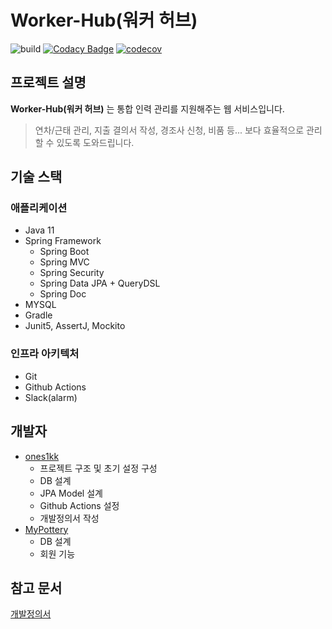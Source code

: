 # Worker-Hub(워커 허브)

![build](https://github.com/worker-hub/worker-hub-backend/actions/workflows/build.yml/badge.svg)
[![Codacy Badge](https://app.codacy.com/project/badge/Grade/08be7e1934a6450594e17c96d95c0c5d)](https://www.codacy.com/gh/worker-hub/worker-hub-backend/dashboard?utm_source=github.com&amp;utm_medium=referral&amp;utm_content=worker-hub/worker-hub-backend&amp;utm_campaign=Badge_Grade)
[![codecov](https://codecov.io/gh/worker-hub/worker-hub-backend/branch/master/graph/badge.svg?token=46LB847FBH)](https://codecov.io/gh/worker-hub/worker-hub-backend)

## 프로젝트 설명
**Worker-Hub(워커 허브)** 는 통합 인력 관리를 지원해주는 웹 서비스입니다.
> 연차/근태 관리, 지출 결의서 작성, 경조사 신청, 비품 등... 보다 효율적으로 관리할 수 있도록 도와드립니다.

## 기술 스택
### 애플리케이션
- Java 11
- Spring Framework
    - Spring Boot
    - Spring MVC
    - Spring Security
    - Spring Data JPA + QueryDSL
    - Spring Doc
- MYSQL
- Gradle
- Junit5, AssertJ, Mockito

### 인프라 아키텍처
- Git
- Github Actions
- Slack(alarm)

## 개발자
- [ones1kk](https://github.com/ones1kk)   
  - 프로젝트 구조 및 초기 설정 구성
  - DB 설계
  - JPA Model 설계
  - Github Actions 설정
  - 개발정의서 작성
- [MyPottery](https://github.com/MyPottery)
  - DB 설계
  - 회원 기능

## 참고 문서

[개발정의서](https://github.com/worker-hub/worker-hub-backend/blob/master/doc/STATEMENT.md)